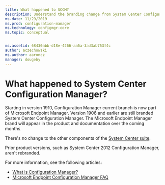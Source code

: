 ```yaml
---
title: What happened to SCCM?
description: Understand the branding change from System Center Configuration Manager to Microsoft Endpoint Configuration Manager
ms.date: 11/29/2019
ms.prod: configuration-manager
ms.technology: configmgr-core
ms.topic: conceptual


ms.assetid: 68430abb-d18e-4266-aa5a-3ad3ab753f4c
author: aczechowski
ms.author: aaroncz
manager: dougeby
---
```


# What happened to System Center Configuration Manager?

Starting in version 1910, Configuration Manager current branch is now part of Microsoft Endpoint Manager. Version 1906 and earlier are still branded System Center Configuration Manager. The Microsoft Endpoint Manager brand will appear in the product and documentation over the coming months.

There's no change to the other components of the [System Center suite](/system-center).

Prior product versions, such as System Center 2012 Configuration Manager, aren't rebranded.

For more information, see the following articles:

- [What is Configuration Manager?](introduction.md)
- [Microsoft Endpoint Configuration Manager FAQ](microsoft-endpoint-manager-faq.yml)